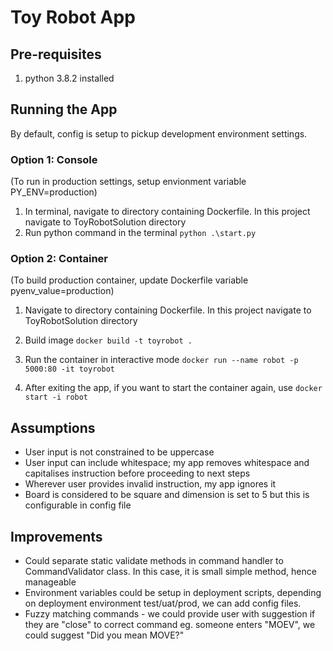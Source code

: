 # Toy Robot App

## Pre-requisites
1. python 3.8.2 installed


## Running the App
By default, config is setup to pickup development environment settings.

### Option 1: Console
(To run in production settings, setup envionment variable PY_ENV=production)
1. In terminal, navigate to directory containing Dockerfile. In this project navigate to ToyRobotSolution directory
2. Run python command in the terminal
`python .\start.py`

### Option 2: Container
(To build production container, update Dockerfile variable pyenv_value=production)
1. Navigate to directory containing Dockerfile. In this project navigate to ToyRobotSolution directory

2. Build image
`docker build -t toyrobot .`

3. Run the container in interactive mode
`docker run --name robot -p 5000:80 -it toyrobot`

4. After exiting the app, if you want to start the container again, use
`docker start -i robot`


## Assumptions
- User input is not constrained to be uppercase
- User input can include whitespace; my app removes whitespace and capitalises instruction before proceeding to next steps
- Wherever user provides invalid instruction, my app ignores it
- Board is considered to be square and dimension is set to 5 but this is configurable in config file


## Improvements
- Could separate static validate methods in command handler to CommandValidator class. In this case, it is small simple method, hence manageable
- Environment variables could be setup in deployment scripts, depending on deployment environment test/uat/prod, we can add config files.
- Fuzzy matching commands - we could provide user with suggestion if they are "close" to correct command eg. someone enters "MOEV", we could suggest "Did you mean MOVE?"